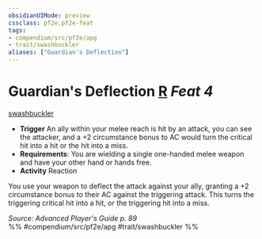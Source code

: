 ```yaml
---
obsidianUIMode: preview
cssclass: pf2e,pf2e-feat
tags:
- compendium/src/pf2e/apg
- trait/swashbuckler
aliases: ["Guardian's Deflection"]
---
```

# Guardian's Deflection  [R](rules/core-rulebook/chapter-9-playing-the-game.md#Actions "Reaction") *Feat 4*  
[swashbuckler](rules/traits/swashbuckler-apg.md)  

- **Trigger** An ally within your melee reach is hit by an attack, you can see the attacker, and a +2 circumstance bonus to AC would turn the critical hit into a hit or the hit into a miss.
- **Requirements**: You are wielding a single one-handed melee weapon and have your other hand or hands free.
- **Activity** Reaction

You use your weapon to deflect the attack against your ally, granting a +2 circumstance bonus to their AC against the triggering attack. This turns the triggering critical hit into a hit, or the triggering hit into a miss.

*Source: Advanced Player's Guide p. 89*  
%% #compendium/src/pf2e/apg #trait/swashbuckler %%